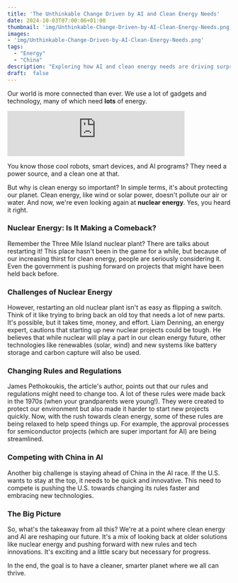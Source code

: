 ```yaml
---
title: 'The Unthinkable Change Driven by AI and Clean Energy Needs'
date: 2024-10-03T07:00:06+01:00
thumbnail: 'img/Unthinkable-Change-Driven-by-AI-Clean-Energy-Needs.png'
images: 
- 'img/Unthinkable-Change-Driven-by-AI-Clean-Energy-Needs.png'
tags:
  - "Energy"
  - "China"
description: "Exploring how AI and clean energy needs are driving surprising changes in US energy policies, including a renewed interest in nuclear energy and regulatory reforms"
draft:  false
---
```


Our world is more connected than ever. We use a lot of gadgets and technology, many of which need **lots** of energy. 

<!--more-->

<iframe src="https://podcasters.spotify.com/pod/show/artificial-insights-pod/embed/episodes/The-Unthinkable-Change-Driven-by-AI-and-Clean-Energy-Needs-e2p5gal" height="102px" width="400px" frameborder="0" scrolling="no"></iframe>

You know those cool robots, smart devices, and AI programs? They need a power source, and a clean one at that.

But why is clean energy so important? In simple terms, it's about protecting our planet. Clean energy, like wind or solar power, doesn't pollute our air or water. And now, we're even looking again at **nuclear energy**. Yes, you heard it right.

### Nuclear Energy: Is It Making a Comeback?

Remember the Three Mile Island nuclear plant? There are talks about restarting it! This place hasn't been in the game for a while, but because of our increasing thirst for clean energy, people are seriously considering it. Even the government is pushing forward on projects that might have been held back before.

### Challenges of Nuclear Energy

However, restarting an old nuclear plant isn't as easy as flipping a switch. Think of it like trying to bring back an old toy that needs a lot of new parts. It's possible, but it takes time, money, and effort. Liam Denning, an energy expert, cautions that starting up new nuclear projects could be tough. He believes that while nuclear will play a part in our clean energy future, other technologies like renewables (solar, wind) and new systems like battery storage and carbon capture will also be used.

### Changing Rules and Regulations

James Pethokoukis, the article's author, points out that our rules and regulations might need to change too. A lot of these rules were made back in the 1970s (when your grandparents were young!). They were created to protect our environment but also made it harder to start new projects quickly. Now, with the rush towards clean energy, some of these rules are being relaxed to help speed things up. For example, the approval processes for semiconductor projects (which are super important for AI) are being streamlined.

### Competing with China in AI

Another big challenge is staying ahead of China in the AI race. If the U.S. wants to stay at the top, it needs to be quick and innovative. This need to compete is pushing the U.S. towards changing its rules faster and embracing new technologies.

### The Big Picture

So, what's the takeaway from all this? We're at a point where clean energy and AI are reshaping our future. It's a mix of looking back at older solutions like nuclear energy and pushing forward with new rules and tech innovations. It's exciting and a little scary but necessary for progress.

In the end, the goal is to have a cleaner, smarter planet where we all can thrive.
